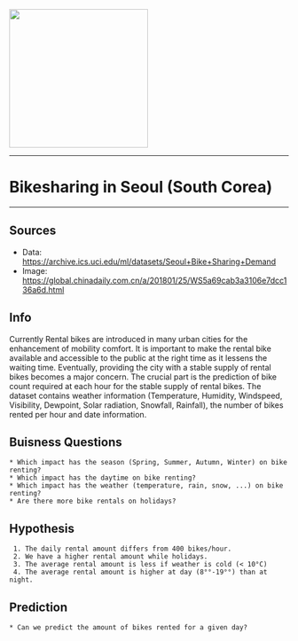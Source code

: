 <img width="250" src="https://raw.githubusercontent.com/lukwies/mid-bootcamp-project/main/data/img/bikes.png">

---

# Bikesharing in Seoul (South Corea)

---

## Sources
 * Data: https://archive.ics.uci.edu/ml/datasets/Seoul+Bike+Sharing+Demand
 * Image: https://global.chinadaily.com.cn/a/201801/25/WS5a69cab3a3106e7dcc136a6d.html

## Info
Currently Rental bikes are introduced in many urban cities for the enhancement of mobility comfort.
It is important to make the rental bike available and accessible to the public at the right time as it lessens the waiting time. Eventually, providing the city with a stable supply of rental bikes becomes a major concern.
The crucial part is the prediction of bike count required at each hour for the stable supply of rental bikes.
The dataset contains weather information (Temperature, Humidity, Windspeed, Visibility, Dewpoint, Solar radiation, Snowfall, Rainfall), the number of bikes rented per hour and date information.



## Buisness Questions
    * Which impact has the season (Spring, Summer, Autumn, Winter) on bike renting?
    * Which impact has the daytime on bike renting?
    * Which impact has the weather (temperature, rain, snow, ...) on bike renting?
    * Are there more bike rentals on holidays?

## Hypothesis
     1. The daily rental amount differs from 400 bikes/hour.
     2. We have a higher rental amount while holidays.
     3. The average rental amount is less if weather is cold (< 10°C)
     4. The average rental amount is higher at day (8°°-19°°) than at night.

## Prediction
    * Can we predict the amount of bikes rented for a given day?

